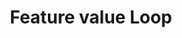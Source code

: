 ---
layout: loop
title: Feature value Loop
description: Feature value loop lists feature availabilities.
sidebar: loop
subnav: loop_feature_value
uses_global_argument: true
returns_global_outputs: { countable : true, timestampable : true, versionable : false }
type: feature_value
arguments :
    - {name: "feature", description: "A single feature id.", example: "feature=\"2\"", mandatory: "true"}
    - {name: "product", description: "A single product id.", example: "product=\"9\"", mandatory: "true"}
    - {name: "feature_availability", description: "A single or a list of feature availability ids.", example: "feature_availability=\"2,5\""}
    - {name: "exclude_feature_availability", description: "A boolean value to return only features with feature availability (no personal value).", example: "feature_availability=\"true\""}
    - {name: "exclude_free_text", description: "A boolean value to return only features with free text value (no feature availability).", example: "exclude_free_text=\"1\" or exclude_free_text=\"true\""}
    - {
            name: "order", description: "A list of values", example: "order=\"alpha_reverse\"", default: "manual",
            expected_values: [
                {name: "alpha",             description: "alphabetical order on title"},
                {name: "alpha_reverse",     description: "reverse alphabetical order on title"},
                {name: "manual",            description: ""},
                {name: "manual_reverse",    description: ""}
            ]
          }

outputs :
    - {name: "$ID", description: "the feature value id"}
    - {name: "$PRODUCT", description: "the id of the product"}
    - {name: "$FEATURE_AV_VALUE", description: "the feature av. ID. Null if the feature ha no feature av. Use FREE_TEXT_VALUE in this case."}
    - {name: "$IS_FREE_TEXT", description: "1 if this feature is free text, 0 otrherwise."}
    - {name: "$IS_FEATURE_AV", description: "1 if this feature is feature av., 0 otherwise."}
    - {name: "$FREE_TEXT_VALUE", description: "the free text value. Null if the feature has feature availability."}
    - {name: "$LOCALE", description: "the locale of returned results"}
    - {name: "$TITLE", description: "the feature availability title"}
    - {name: "$CHAPO", description: "the feature availability chapo"}
    - {name: "$DESCRIPTION", description: "the feature availability description"}
    - {name: "$POSTSCRIPTUM", description: "the feature availability postscriptum"}
    - {name: "$POSITION", description: "the feature value position"}
---